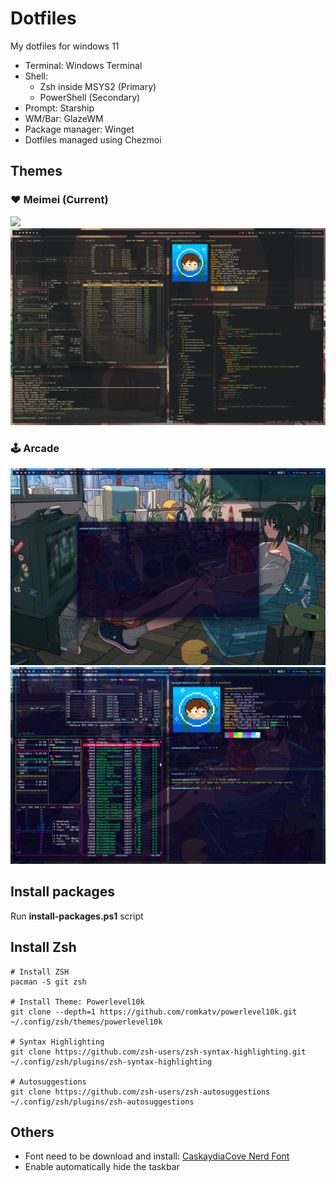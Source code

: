 # Dotfiles

My dotfiles for windows 11

- Terminal: Windows Terminal
- Shell:
  - Zsh inside MSYS2 (Primary)
  - PowerShell (Secondary)
- Prompt: Starship
- WM/Bar: GlazeWM
- Package manager: Winget
- Dotfiles managed using Chezmoi

## Themes

### ❤️ Meimei (Current)

<img src="screenshots/screenshot-gruvbox-0.png" />
<img src="screenshots/screenshot-gruvbox-1.png" />

### 🕹️ Arcade

<img src="screenshots/desktop-arcade-1.png" />
<img src="screenshots/desktop-arcade.png" />

## Install packages

Run **install-packages.ps1** script

## Install Zsh

```
# Install ZSH
pacman -S git zsh

# Install Theme: Powerlevel10k
git clone --depth=1 https://github.com/romkatv/powerlevel10k.git ~/.config/zsh/themes/powerlevel10k

# Syntax Highlighting
git clone https://github.com/zsh-users/zsh-syntax-highlighting.git ~/.config/zsh/plugins/zsh-syntax-highlighting

# Autosuggestions
git clone https://github.com/zsh-users/zsh-autosuggestions ~/.config/zsh/plugins/zsh-autosuggestions
```

## Others

- Font need to be download and install: <a href="https://www.nerdfonts.com/font-downloads">CaskaydiaCove Nerd Font</a>
- Enable automatically hide the taskbar
